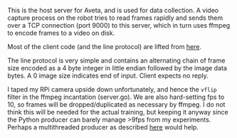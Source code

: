 This is the host server for Aveta, and is used for data collection. A video
capture process on the robot tries to read frames rapidly and sends them over
a TCP connection (port 9000) to this server, which in turn uses ffmpeg to
encode frames to a video on disk.

Most of the client code (and the line protocol) are lifted from [here][1].

The line protocol is very simple and contains an alternating chain of frame
size encoded as a 4 byte integer in little endian followed by the image data
bytes. A 0 image size indicates end of input. Client expects no reply.

I taped my RPi camera upside down unfortunately, and hence the `vflip` filter
in the ffmpeg incantation (server.go). We are also hard-setting fps to 10, so
frames will be dropped/duplicated as necessary by ffmpeg. I do not think this
will be needed for the actual training, but keeping it anyway since the Python
producer can barely manage >9fps from my experiments. Perhaps a multithreaded
producer as described [here][1] would help.

[1]: https://picamera.readthedocs.io/en/release-1.10/recipes1.html#streaming-capture
